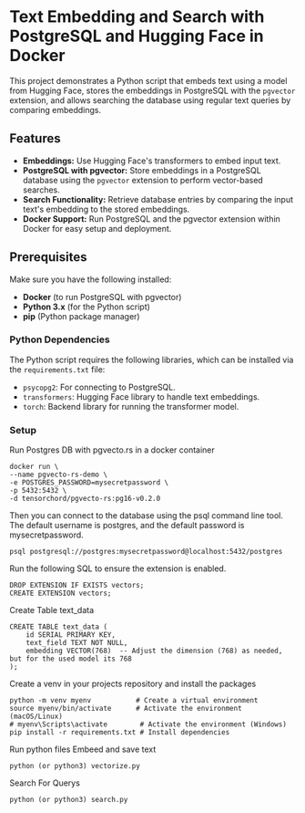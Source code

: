 # Text Embedding and Search with PostgreSQL and Hugging Face in Docker

This project demonstrates a Python script that embeds text using a model from Hugging Face, stores the embeddings in PostgreSQL with the `pgvector` extension, and allows searching the database using regular text queries by comparing embeddings.

## Features
- **Embeddings:** Use Hugging Face's transformers to embed input text.
- **PostgreSQL with pgvector:** Store embeddings in a PostgreSQL database using the `pgvector` extension to perform vector-based searches.
- **Search Functionality:** Retrieve database entries by comparing the input text's embedding to the stored embeddings.
- **Docker Support:** Run PostgreSQL and the pgvector extension within Docker for easy setup and deployment.

## Prerequisites

Make sure you have the following installed:
- **Docker** (to run PostgreSQL with pgvector)
- **Python 3.x** (for the Python script)
- **pip** (Python package manager)

### Python Dependencies
The Python script requires the following libraries, which can be installed via the `requirements.txt` file:
- `psycopg2`: For connecting to PostgreSQL.
- `transformers`: Hugging Face library to handle text embeddings.
- `torch`: Backend library for running the transformer model.

### Setup

Run Postgres DB with pgvecto.rs in a docker container
```
docker run \
--name pgvecto-rs-demo \
-e POSTGRES_PASSWORD=mysecretpassword \
-p 5432:5432 \
-d tensorchord/pgvecto-rs:pg16-v0.2.0
```
Then you can connect to the database using the psql command line tool. The default username is postgres, and the default password is mysecretpassword.
```
psql postgresql://postgres:mysecretpassword@localhost:5432/postgres
```
Run the following SQL to ensure the extension is enabled.
```
DROP EXTENSION IF EXISTS vectors;
CREATE EXTENSION vectors;
```
Create Table text_data
```
CREATE TABLE text_data (
    id SERIAL PRIMARY KEY,
    text_field TEXT NOT NULL,
    embedding VECTOR(768)  -- Adjust the dimension (768) as needed, but for the used model its 768
);
```
Create a venv in your projects repository and install the packages
```
python -m venv myenv           # Create a virtual environment
source myenv/bin/activate      # Activate the environment (macOS/Linux)
# myenv\Scripts\activate        # Activate the environment (Windows)
pip install -r requirements.txt # Install dependencies
```
Run python files
Embeed and save text
```
python (or python3) vectorize.py
```
Search For Querys
```
python (or python3) search.py
```